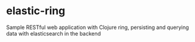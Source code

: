 # elastic-ring
Sample RESTful web application with Clojure ring, persisting and querying data with elasticsearch in the backend
